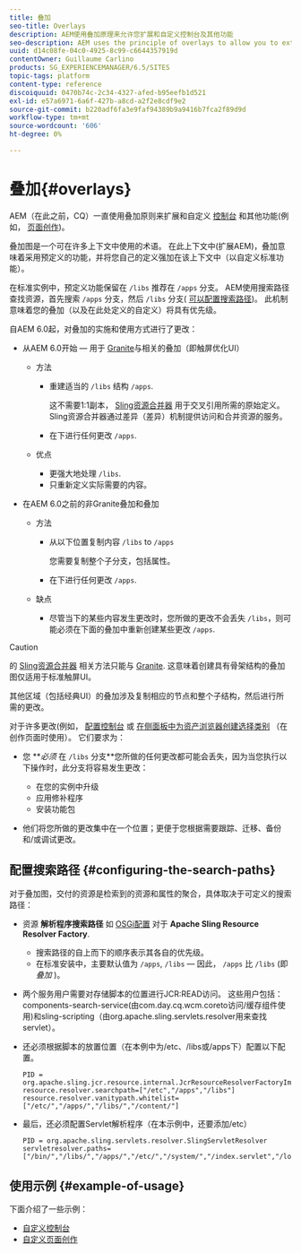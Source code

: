 ```yaml
---
title: 叠加
seo-title: Overlays
description: AEM使用叠加原理来允许您扩展和自定义控制台及其他功能
seo-description: AEM uses the principle of overlays to allow you to extend and customize the consoles and other functionality
uuid: d14c08fe-04c0-4925-8c99-c6644357919d
contentOwner: Guillaume Carlino
products: SG_EXPERIENCEMANAGER/6.5/SITES
topic-tags: platform
content-type: reference
discoiquuid: 0470b74c-2c34-4327-afed-b95eefb1d521
exl-id: e57a6971-6a6f-427b-a8cd-a2f2e8cdf9e2
source-git-commit: b220adf6fa3e9faf94389b9a9416b7fca2f89d9d
workflow-type: tm+mt
source-wordcount: '606'
ht-degree: 0%

---
```


# 叠加{#overlays}

AEM（在此之前，CQ）一直使用叠加原则来扩展和自定义 [控制台](/help/sites-developing/customizing-consoles-touch.md) 和其他功能(例如， [页面创作](/help/sites-developing/customizing-page-authoring-touch.md))。

叠加图是一个可在许多上下文中使用的术语。 在此上下文中(扩展AEM)，叠加意味着采用预定义的功能，并将您自己的定义强加在该上下文中（以自定义标准功能）。

在标准实例中，预定义功能保留在 `/libs` 推荐在 `/apps` 分支。 AEM使用搜索路径查找资源，首先搜索 `/apps` 分支，然后 `/libs` 分支( [可以配置搜索路径](#configuring-the-search-paths))。 此机制意味着您的叠加（以及在此处定义的自定义）将具有优先级。

自AEM 6.0起，对叠加的实施和使用方式进行了更改：

* 从AEM 6.0开始 — 用于 [Granite](https://helpx.adobe.com/experience-manager/6-5/sites/developing/using/reference-materials/granite-ui/api/index.html)与相关的叠加（即触屏优化UI）

   * 方法

      * 重建适当的 `/libs` 结构 `/apps`.

         这不需要1:1副本， [Sling资源合并器](/help/sites-developing/sling-resource-merger.md) 用于交叉引用所需的原始定义。 Sling资源合并器通过差异（差异）机制提供访问和合并资源的服务。

      * 在下进行任何更改 `/apps`.
   * 优点

      * 更强大地处理 `/libs`.
      * 只重新定义实际需要的内容。


* 在AEM 6.0之前的非Granite叠加和叠加

   * 方法

      * 从以下位置复制内容 `/libs` to `/apps`

         您需要复制整个子分支，包括属性。

      * 在下进行任何更改 `/apps`.
   * 缺点

      * 尽管当下的某些内容发生更改时，您所做的更改不会丢失 `/libs`，则可能必须在下面的叠加中重新创建某些更改 `/apps`.


>[!CAUTION]
>
>的 [Sling资源合并器](/help/sites-developing/sling-resource-merger.md) 相关方法只能与 [Granite](https://helpx.adobe.com/experience-manager/6-5/sites/developing/using/reference-materials/granite-ui/api/index.html). 这意味着创建具有骨架结构的叠加图仅适用于标准触屏UI。
>
>其他区域（包括经典UI）的叠加涉及复制相应的节点和整个子结构，然后进行所需的更改。

对于许多更改(例如， [配置控制台](/help/sites-developing/customizing-consoles-touch.md#create-a-custom-console) 或 [在侧面板中为资产浏览器创建选择类别](/help/sites-developing/customizing-page-authoring-touch.md#add-new-selection-category-to-asset-browser) （在创作页面时使用）。 它们要求为：

* 您 ***必须* 在 `/libs` 分支&#x200B;**您所做的任何更改都可能会丢失，因为当您执行以下操作时，此分支将容易发生更改：

   * 在您的实例中升级
   * 应用修补程序
   * 安装功能包

* 他们将您所做的更改集中在一个位置；更便于您根据需要跟踪、迁移、备份和/或调试更改。

## 配置搜索路径 {#configuring-the-search-paths}

对于叠加图，交付的资源是检索到的资源和属性的聚合，具体取决于可定义的搜索路径：

* 资源 **解析程序搜索路径** 如 [OSGi配置](/help/sites-deploying/configuring-osgi.md) 对于 **Apache Sling Resource Resolver Factory**.

   * 搜索路径的自上而下的顺序表示其各自的优先级。
   * 在标准安装中，主要默认值为 `/apps`, `/libs`  — 因此， `/apps` 比 `/libs` (即 *叠加* )。

* 两个服务用户需要对存储脚本的位置进行JCR:READ访问。 这些用户包括：components-search-service(由com.day.cq.wcm.coreto访问/缓存组件使用)和sling-scripting（由org.apache.sling.servlets.resolver用来查找servlet）。
* 还必须根据脚本的放置位置（在本例中为/etc、/libs或/apps下）配置以下配置。

   ```
   PID = org.apache.sling.jcr.resource.internal.JcrResourceResolverFactoryImpl
   resource.resolver.searchpath=["/etc","/apps","/libs"]
   resource.resolver.vanitypath.whitelist=["/etc/","/apps/","/libs/","/content/"]
   ```

* 最后，还必须配置Servlet解析程序（在本示例中，还要添加/etc）

   ```
   PID = org.apache.sling.servlets.resolver.SlingServletResolver
   servletresolver.paths=["/bin/","/libs/","/apps/","/etc/","/system/","/index.servlet","/login.servlet","/services/"]
   ```

## 使用示例 {#example-of-usage}

下面介绍了一些示例：

* [自定义控制台](/help/sites-developing/customizing-consoles-touch.md)
* [自定义页面创作](/help/sites-developing/customizing-page-authoring-touch.md)
